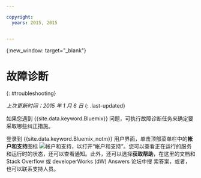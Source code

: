 ```yaml
---

copyright:
  years: 2015, 2015


---
```



{:new_window: target="_blank"}



# 故障诊断
{: #troubleshooting}

*上次更新时间：2015 年 1 月 6 日*
{: .last-updated}

如果您遇到 {{site.data.keyword.Bluemix}} 问题，可执行故障诊断任务来确定要采取哪些纠正措施。

登录到 {{site.data.keyword.Bluemix_notm}} 用户界面，单击顶部菜单栏中的**帐户和支持**图标 ![帐户和支持](images/account_support.svg)，以打开“帐户和支持”。您可以查看正在运行的服务和运行时的状态，还可以查看通知。此外，还可以选择**获取帮助**，在这里的文档和 Stack Overflow 或 developerWorks (dW) Answers 论坛中搜
索答案，或者，也可以联系支持人员。
